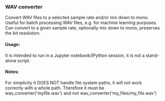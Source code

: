 ### WAV converter
Convert WAV files to a selected sample rate and/or mix down to mono. Useful for batch processing WAV files, e.g. for machine learning purposes.
Can convert to a given sample rate, optionally mix down to mono, preserves the bit resolution.

#### Usage: 
It is intended to run in a Jupyter notebook/IPython session, it is not a stand-alone script.

#### Notes:
For simplicity it DOES NOT handle file system paths, it will not work correctly with a whole path. Therefore it must be wav_converter('myfile.wav')
and not wav_converter('my_files/my_file.wav')
